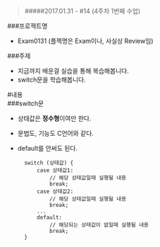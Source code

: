 > #####2017.01.31 -  #14 (4주차 1번째 수업)

###프로젝트명
- Exam0131 (플젝명은 Exam이나, 사실상 Review임)

###주제  
- 지금까지 배운걸 실습을 통해 복습해봅니다.
- switch문을 학습해봅니다.

#내용  
###switch문 
- 상태값은 **정수형**이여만 한다.  
- 문법도, 기능도 C언어와 같다.
- default를 안써도 된다.  


  ```
    switch (상태값) {
  		case 상태값1:
  			// 해당 상태값일때 실행될 내용
  			break;
		case 상태값2:
			// 해당 상태값일때 실행될 내용
  			break;
		...
		default:
			// 해당되는 상태값이 없일때 실행될 내용
			break;
    }
  ```  
